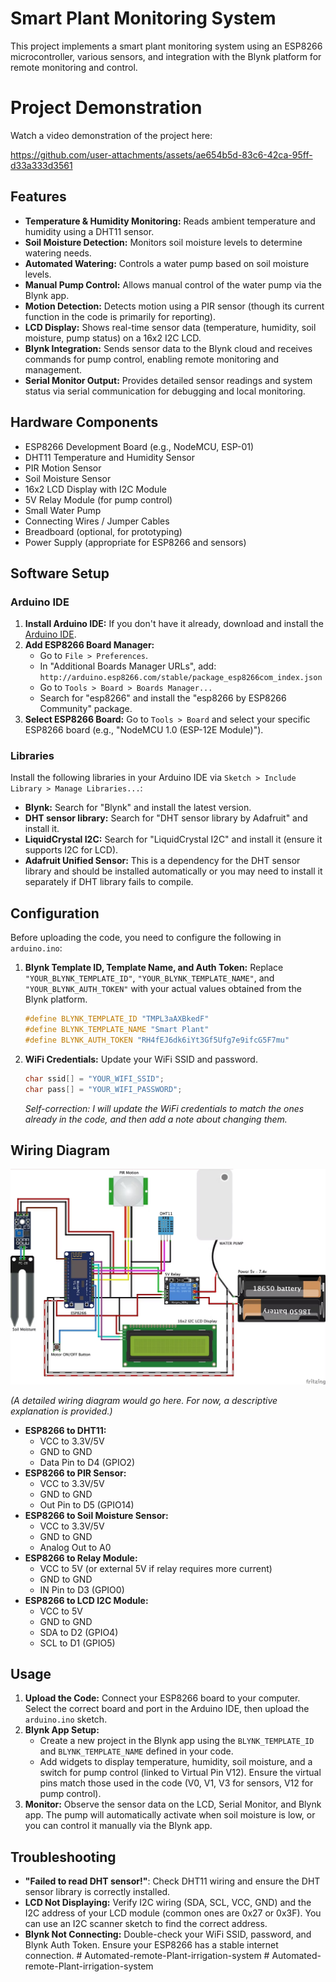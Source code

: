 # Smart Plant Monitoring System

This project implements a smart plant monitoring system using an ESP8266 microcontroller, various sensors, and integration with the Blynk platform for remote monitoring and control.

# Project Demonstration

Watch a video demonstration of the project here:

https://github.com/user-attachments/assets/ae654b5d-83c6-42ca-95ff-d33a333d3561


## Features

*   **Temperature & Humidity Monitoring:** Reads ambient temperature and humidity using a DHT11 sensor.
*   **Soil Moisture Detection:** Monitors soil moisture levels to determine watering needs.
*   **Automated Watering:** Controls a water pump based on soil moisture levels.
*   **Manual Pump Control:** Allows manual control of the water pump via the Blynk app.
*   **Motion Detection:** Detects motion using a PIR sensor (though its current function in the code is primarily for reporting).
*   **LCD Display:** Shows real-time sensor data (temperature, humidity, soil moisture, pump status) on a 16x2 I2C LCD.
*   **Blynk Integration:** Sends sensor data to the Blynk cloud and receives commands for pump control, enabling remote monitoring and management.
*   **Serial Monitor Output:** Provides detailed sensor readings and system status via serial communication for debugging and local monitoring.

## Hardware Components

*   ESP8266 Development Board (e.g., NodeMCU, ESP-01)
*   DHT11 Temperature and Humidity Sensor
*   PIR Motion Sensor
*   Soil Moisture Sensor
*   16x2 LCD Display with I2C Module
*   5V Relay Module (for pump control)
*   Small Water Pump
*   Connecting Wires / Jumper Cables
*   Breadboard (optional, for prototyping)
*   Power Supply (appropriate for ESP8266 and sensors)

## Software Setup

### Arduino IDE

1.  **Install Arduino IDE:** If you don't have it already, download and install the [Arduino IDE](https://www.arduino.cc/en/software).
2.  **Add ESP8266 Board Manager:**
    *   Go to `File > Preferences`.
    *   In "Additional Boards Manager URLs", add: `http://arduino.esp8266.com/stable/package_esp8266com_index.json`
    *   Go to `Tools > Board > Boards Manager...`
    *   Search for "esp8266" and install the "esp8266 by ESP8266 Community" package.
3.  **Select ESP8266 Board:** Go to `Tools > Board` and select your specific ESP8266 board (e.g., "NodeMCU 1.0 (ESP-12E Module)").

### Libraries

Install the following libraries in your Arduino IDE via `Sketch > Include Library > Manage Libraries...`:

*   **Blynk:** Search for "Blynk" and install the latest version.
*   **DHT sensor library:** Search for "DHT sensor library by Adafruit" and install it.
*   **LiquidCrystal I2C:** Search for "LiquidCrystal I2C" and install it (ensure it supports I2C for LCD).
*   **Adafruit Unified Sensor:** This is a dependency for the DHT sensor library and should be installed automatically or you may need to install it separately if DHT library fails to compile.

## Configuration

Before uploading the code, you need to configure the following in `arduino.ino`:

1.  **Blynk Template ID, Template Name, and Auth Token:**
    Replace `"YOUR_BLYNK_TEMPLATE_ID"`, `"YOUR_BLYNK_TEMPLATE_NAME"`, and `"YOUR_BLYNK_AUTH_TOKEN"` with your actual values obtained from the Blynk platform.

    ```cpp
    #define BLYNK_TEMPLATE_ID "TMPL3aAXBkedF"
    #define BLYNK_TEMPLATE_NAME "Smart Plant"
    #define BLYNK_AUTH_TOKEN "RH4fEJ6dk6iYt3Gf5Ufg7e9ifcG5F7mu"
    ```

2.  **WiFi Credentials:**
    Update your WiFi SSID and password.

    ```cpp
    char ssid[] = "YOUR_WIFI_SSID";
    char pass[] = "YOUR_WIFI_PASSWORD";
    ```

    *Self-correction: I will update the WiFi credentials to match the ones already in the code, and then add a note about changing them.*

## Wiring Diagram

![Wiring Diagram](image.png)

*(A detailed wiring diagram would go here. For now, a descriptive explanation is provided.)*

*   **ESP8266 to DHT11:**
    *   VCC to 3.3V/5V
    *   GND to GND
    *   Data Pin to D4 (GPIO2)
*   **ESP8266 to PIR Sensor:**
    *   VCC to 3.3V/5V
    *   GND to GND
    *   Out Pin to D5 (GPIO14)
*   **ESP8266 to Soil Moisture Sensor:**
    *   VCC to 3.3V/5V
    *   GND to GND
    *   Analog Out to A0
*   **ESP8266 to Relay Module:**
    *   VCC to 5V (or external 5V if relay requires more current)
    *   GND to GND
    *   IN Pin to D3 (GPIO0)
*   **ESP8266 to LCD I2C Module:**
    *   VCC to 5V
    *   GND to GND
    *   SDA to D2 (GPIO4)
    *   SCL to D1 (GPIO5)

## Usage

1.  **Upload the Code:** Connect your ESP8266 board to your computer. Select the correct board and port in the Arduino IDE, then upload the `arduino.ino` sketch.
2.  **Blynk App Setup:**
    *   Create a new project in the Blynk app using the `BLYNK_TEMPLATE_ID` and `BLYNK_TEMPLATE_NAME` defined in your code.
    *   Add widgets to display temperature, humidity, soil moisture, and a switch for pump control (linked to Virtual Pin V12). Ensure the virtual pins match those used in the code (V0, V1, V3 for sensors, V12 for pump control).
3.  **Monitor:** Observe the sensor data on the LCD, Serial Monitor, and Blynk app. The pump will automatically activate when soil moisture is low, or you can control it manually via the Blynk app.

## Troubleshooting

*   **"Failed to read DHT sensor!"**: Check DHT11 wiring and ensure the DHT sensor library is correctly installed.
*   **LCD Not Displaying:** Verify I2C wiring (SDA, SCL, VCC, GND) and the I2C address of your LCD module (common ones are 0x27 or 0x3F). You can use an I2C scanner sketch to find the correct address.
*   **Blynk Not Connecting:** Double-check your WiFi SSID, password, and Blynk Auth Token. Ensure your ESP8266 has a stable internet connection. 
#   A u t o m a t e d - r e m o t e - P l a n t - i r r i g a t i o n - s y s t e m 
 
 #   A u t o m a t e d - r e m o t e - P l a n t - i r r i g a t i o n - s y s t e m 
 
 
